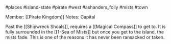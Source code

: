 #places #island-state #pirate #west #ashanders_folly #mists #town

Member: [[Pirate Kingdom]]
Notes:  Capital

Past the [[Shipwreck Shoals]], requires a [[Magical Compass]] to get to.  It is fully surrounded in the [[1-Sea of Mists]] but once you get to the island, the mists fade.  This is one of the reasons it has never been ransacked or taken.